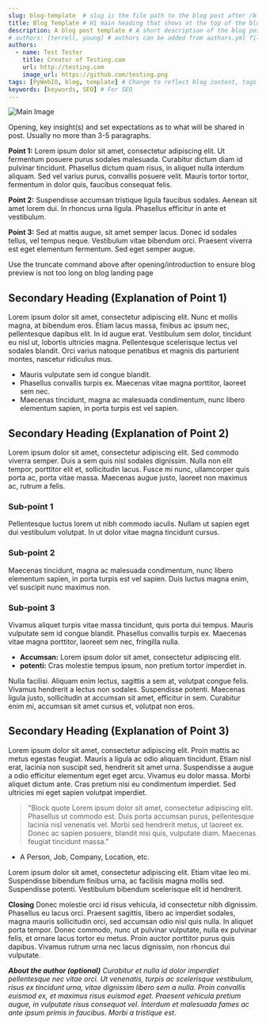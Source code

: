 ```yaml
---
slug: blog-template  # slug is the file path to the blog post after /blog, should be unique to the post
title: Blog Template # H1 main heading that shows at the top of the blog post
description: A blog post template # A short description of the blog post, does not show on page, for SEO
# authors: [terrell, young] # authors can be added from authors.yml file (repeated use) or added for each blog post as shown below. Must only use one method
authors:
  - name: Test Tester
    title: Creator of Testing.com
    url: http://testing.com
    image_url: https://github.com/testing.png
tags: [PyWebIO, blog, template] # Change to reflect blog content, tags will show at the bottom of the blog post
keywords: [keywords, SEO] # For SEO
---
```


![Main Image](https://images.pexels.com/photos/1714208/pexels-photo-1714208.jpeg)

Opening, key insight(s) and set expectations as to what will be shared in post. Usually no more than 3-5 paragraphs.

**Point 1:** Lorem ipsum dolor sit amet, consectetur adipiscing elit. Ut fermentum posuere purus sodales malesuada. Curabitur dictum diam id pulvinar tincidunt. Phasellus dictum quam risus, in aliquet nulla interdum aliquam. Sed vel varius purus, convallis posuere velit. Mauris tortor tortor, fermentum in dolor quis, faucibus consequat felis.

**Point 2:** Suspendisse accumsan tristique ligula faucibus sodales. Aenean sit amet lorem dui. In rhoncus urna ligula. Phasellus efficitur in ante et vestibulum.

**Point 3:** Sed at mattis augue, sit amet semper lacus. Donec id sodales tellus, vel tempus neque. Vestibulum vitae bibendum orci. Praesent viverra est eget elementum fermentum. Sed eget semper augue.

<!--truncate-->
Use the truncate command above after opening/introduction to ensure blog preview is not too long on blog landing page



## Secondary Heading (Explanation of Point 1)
Lorem ipsum dolor sit amet, consectetur adipiscing elit. Nunc et mollis magna, at bibendum eros. Etiam lacus massa, finibus ac ipsum nec, pellentesque dapibus elit. In id augue erat. Vestibulum sem dolor, tincidunt eu nisl ut, lobortis ultricies magna. Pellentesque scelerisque lectus vel sodales blandit. Orci varius natoque penatibus et magnis dis parturient montes, nascetur ridiculus mus.
* Mauris vulputate sem id congue blandit.
* Phasellus convallis turpis ex. Maecenas vitae magna porttitor, laoreet sem nec.
* Maecenas tincidunt, magna ac malesuada condimentum, nunc libero elementum sapien, in porta turpis est vel sapien.



## Secondary Heading (Explanation of Point 2)
Lorem ipsum dolor sit amet, consectetur adipiscing elit. Sed commodo viverra semper. Duis a sem quis nisl sodales dignissim. Nulla non elit tempor, porttitor elit et, sollicitudin lacus. Fusce mi nunc, ullamcorper quis porta ac, porta vitae massa. Maecenas augue justo, laoreet non maximus ac, rutrum a felis.

### Sub-point 1 
Pellentesque luctus lorem ut nibh commodo iaculis. Nullam ut sapien eget dui vestibulum volutpat. In ut dolor vitae magna tincidunt cursus.

### Sub-point 2
Maecenas tincidunt, magna ac malesuada condimentum, nunc libero elementum sapien, in porta turpis est vel sapien. Duis luctus magna enim, vel suscipit nunc maximus non.

### Sub-point 3
Vivamus aliquet turpis vitae massa tincidunt, quis porta dui tempus. Mauris vulputate sem id congue blandit. Phasellus convallis turpis ex. Maecenas vitae magna porttitor, laoreet sem nec, fringilla nulla.
* **Accumsan:** Lorem ipsum dolor sit amet, consectetur adipiscing elit.
* **potenti:** Cras molestie tempus ipsum, non pretium tortor imperdiet in.

Nulla facilisi. Aliquam enim lectus, sagittis a sem at, volutpat congue felis. Vivamus hendrerit a lectus non sodales. Suspendisse potenti. Maecenas ligula justo, sollicitudin at accumsan sit amet, efficitur in sem. Curabitur enim mi, accumsan sit amet cursus et, volutpat non eros.



## Secondary Heading (Explanation of Point 3)
Lorem ipsum dolor sit amet, consectetur adipiscing elit. Proin mattis ac metus egestas feugiat. Mauris a ligula ac odio aliquam tincidunt. Etiam nisl erat, lacinia non suscipit sed, hendrerit sit amet urna. Suspendisse a augue a odio efficitur elementum eget eget arcu. Vivamus eu dolor massa. Morbi aliquet dictum ante. Cras pretium nisi eu condimentum imperdiet. Sed ultricies mi eget sapien volutpat imperdiet.
>"Block quote Lorem ipsum dolor sit amet, consectetur adipiscing elit. Phasellus ut commodo est. Duis porta accumsan purus, pellentesque lacinia nisl venenatis vel. Morbi sed hendrerit metus, ut laoreet ex. Donec ac sapien posuere, blandit nisi quis, vulputate diam. Maecenas feugiat tincidunt massa."
- A Person, Job, Company, Location, etc.

Lorem ipsum dolor sit amet, consectetur adipiscing elit. Etiam vitae leo mi. Suspendisse bibendum finibus urna, ac facilisis magna mollis sed. Suspendisse potenti. Vestibulum bibendum scelerisque elit id hendrerit.


**Closing** Donec molestie orci id risus vehicula, id consectetur nibh dignissim. Phasellus eu lacus orci. Praesent sagittis, libero ac imperdiet sodales, magna mauris sollicitudin orci, sed accumsan odio nisl quis nulla. In aliquet porta tempor. Donec commodo, nunc ut pulvinar vulputate, nulla ex pulvinar felis, et ornare lacus tortor eu metus. Proin auctor porttitor purus quis dapibus. Vivamus rutrum urna nec lacus dignissim, non rhoncus dui vulputate.


***About the author (optional)*** *Curabitur et nulla id dolor imperdiet pellentesque nec vitae orci. Ut venenatis, turpis ac scelerisque vestibulum, risus ex tincidunt urna, vitae dignissim libero sem a nulla. Proin convallis euismod ex, et maximus risus euismod eget. Praesent vehicula pretium augue, in vulputate risus consequat vel. Interdum et malesuada fames ac ante ipsum primis in faucibus. Morbi a tristique est.*